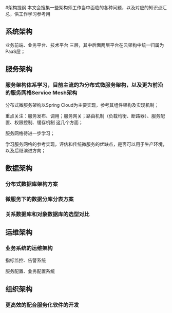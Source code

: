 #架构提纲
本文会搜集一些架构师工作当中面临的各种问题，以及对应的知识点汇总，供工作学习参考用

## 系统架构
业务前端、业务平台、技术平台 三层，其中后面两层平台在云架构中统一归属为PaaS层；


## 服务架构
### 服务架构体系学习，目前主流的为分布式微服务架构，以及更为前沿的服务网格Service Mesh架构

分布式微服务架构以Spring Cloud为主要实现，参考其组件架构及实现机制；

重点关注：服务发布、调用；服务网关；路由机制（负载均衡、断路器）、服务配置、权限控制、缓存机制 这几个方面；

服务网格待进一步学习；

学习服务网格的参考实现，评估和传统微服务的优缺点，是否可以用于生产环境，以及后继演进方向；


## 数据架构
### 分布式数据库架构方案

### 微服务下的数据分库分表方案

### 关系数据库和对象数据库的选型对比

## 运维架构
### 业务系统的运维架构
指标监控、告警系统

服务配置、业务配置系统

## 组织架构
### 更高效的配合服务化软件的开发


